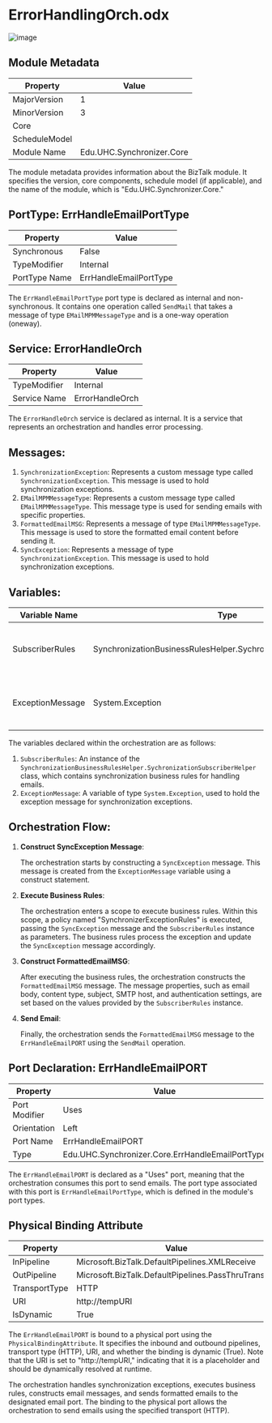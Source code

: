 # ErrorHandlingOrch.odx

![image](https://github.com/bitquip/orchestration/assets/106825912/318c1523-d485-4943-9387-90ef7878653b)

## Module Metadata

| Property          | Value                       |
|-------------------|-----------------------------|
| MajorVersion      | 1                           |
| MinorVersion      | 3                           |
| Core              |                             |
| ScheduleModel     |                             |
| Module Name       | Edu.UHC.Synchronizer.Core   |

The module metadata provides information about the BizTalk module. It specifies the version, core components, schedule model (if applicable), and the name of the module, which is "Edu.UHC.Synchronizer.Core."

## PortType: ErrHandleEmailPortType

| Property          | Value                       |
|-------------------|-----------------------------|
| Synchronous       | False                       |
| TypeModifier      | Internal                    |
| PortType Name     | ErrHandleEmailPortType      |

The `ErrHandleEmailPortType` port type is declared as internal and non-synchronous. It contains one operation called `SendMail` that takes a message of type `EMailMPMMessageType` and is a one-way operation (oneway).

## Service: ErrorHandleOrch

| Property          | Value                       |
|-------------------|-----------------------------|
| TypeModifier      | Internal                    |
| Service Name      | ErrorHandleOrch            |

The `ErrorHandleOrch` service is declared as internal. It is a service that represents an orchestration and handles error processing.

## Messages:

1. `SynchronizationException`: Represents a custom message type called `SynchronizationException`. This message is used to hold synchronization exceptions.
2. `EMailMPMMessageType`: Represents a custom message type called `EMailMPMMessageType`. This message type is used for sending emails with specific properties.
3. `FormattedEmailMSG`: Represents a message of type `EMailMPMMessageType`. This message is used to store the formatted email content before sending it.
4. `SyncException`: Represents a message of type `SynchronizationException`. This message is used to hold synchronization exceptions.
   
## Variables:

| Variable Name     | Type                                              | Purpose                                      |
|-------------------|---------------------------------------------------|----------------------------------------------|
| SubscriberRules   | SynchronizationBusinessRulesHelper.SychronizationSubscriberHelper | An instance of a helper class that contains synchronization business rules. |
| ExceptionMessage  | System.Exception                                 | Holds the exception message for synchronization exceptions.                    |

The variables declared within the orchestration are as follows:
1. `SubscriberRules`: An instance of the `SynchronizationBusinessRulesHelper.SychronizationSubscriberHelper` class, which contains synchronization business rules for handling emails.
2. `ExceptionMessage`: A variable of type `System.Exception`, used to hold the exception message for synchronization exceptions.

## Orchestration Flow:

1. **Construct SyncException Message**:

   The orchestration starts by constructing a `SyncException` message. This message is created from the `ExceptionMessage` variable using a construct statement.

2. **Execute Business Rules**:

   The orchestration enters a scope to execute business rules. Within this scope, a policy named "SynchronizerExceptionRules" is executed, passing the `SyncException` message and the `SubscriberRules` instance as parameters. The business rules process the exception and update the `SyncException` message accordingly.

3. **Construct FormattedEmailMSG**:

   After executing the business rules, the orchestration constructs the `FormattedEmailMSG` message. The message properties, such as email body, content type, subject, SMTP host, and authentication settings, are set based on the values provided by the `SubscriberRules` instance.

4. **Send Email**:

   Finally, the orchestration sends the `FormattedEmailMSG` message to the `ErrHandleEmailPORT` using the `SendMail` operation.

## Port Declaration: ErrHandleEmailPORT

| Property          | Value                       |
|-------------------|-----------------------------|
| Port Modifier     | Uses                        |
| Orientation       | Left                        |
| Port Name         | ErrHandleEmailPORT          |
| Type              | Edu.UHC.Synchronizer.Core.ErrHandleEmailPortType |

The `ErrHandleEmailPORT` is declared as a "Uses" port, meaning that the orchestration consumes this port to send emails. The port type associated with this port is `ErrHandleEmailPortType`, which is defined in the module's port types.

## Physical Binding Attribute

| Property          | Value                       |
|-------------------|-----------------------------|
| InPipeline        | Microsoft.BizTalk.DefaultPipelines.XMLReceive |
| OutPipeline       | Microsoft.BizTalk.DefaultPipelines.PassThruTransmit |
| TransportType     | HTTP                        |
| URI               | http://tempURI              |
| IsDynamic         | True                        |

The `ErrHandleEmailPORT` is bound to a physical port using the `PhysicalBindingAttribute`. It specifies the inbound and outbound pipelines, transport type (HTTP), URI, and whether the binding is dynamic (True). Note that the URI is set to "http://tempURI," indicating that it is a placeholder and should be dynamically resolved at runtime.

The orchestration handles synchronization exceptions, executes business rules, constructs email messages, and sends formatted emails to the designated email port. The binding to the physical port allows the orchestration to send emails using the specified transport (HTTP).
